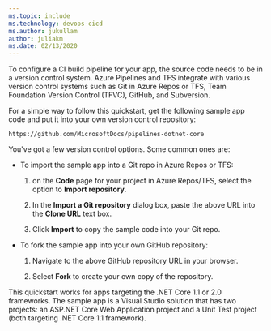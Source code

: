```yaml
---
ms.topic: include
ms.technology: devops-cicd
ms.author: jukullam
author: juliakm
ms.date: 02/13/2020
---
```


To configure a CI build pipeline for your app, the source code needs to be in a version control system. Azure Pipelines and TFS integrate with various version control systems such as Git in Azure Repos or TFS, Team Foundation Version Control (TFVC), GitHub, and Subversion.

For a simple way to follow this quickstart, get the following sample app code and put it into your own version control repository:

```
https://github.com/MicrosoftDocs/pipelines-dotnet-core
```

You've got a few version control options. Some common ones are:

* To import the sample app into a Git repo in Azure Repos or TFS:

  1. on the **Code** page for your project in Azure Repos/TFS, select the option to **Import repository**.

  1. In the **Import a Git repository** dialog box, paste the above URL into the **Clone URL** text box.

  1. Click **Import** to copy the sample code into your Git repo.

* To fork the sample app into your own GitHub repository:

  1. Navigate to the above GitHub repository URL in your browser.

  1. Select **Fork** to create your own copy of the repository.

This quickstart works for apps targeting the .NET Core 1.1 or 2.0 frameworks. The sample app is a Visual Studio solution that has two projects: an ASP.NET Core Web Application project and a Unit Test project (both targeting .NET Core 1.1 framework).
